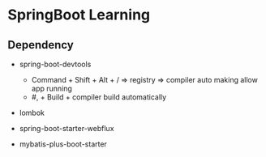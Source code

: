 # SpringBoot Learning

## Dependency

* spring-boot-devtools
  * Command + Shift + Alt + / => registry => compiler auto making allow app running
  * \#, + Build + compiler build automatically

* lombok

* spring-boot-starter-webflux

* mybatis-plus-boot-starter

##